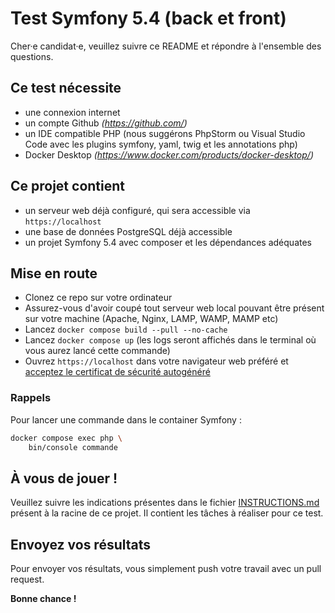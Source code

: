 # Test Symfony 5.4 (back et front)

Cher·e candidat·e, veuillez suivre ce README et répondre à l'ensemble des questions.

## Ce test nécessite
- une connexion internet
- un compte Github *(https://github.com/)*
- un IDE compatible PHP (nous suggérons PhpStorm ou Visual Studio Code avec les plugins symfony, yaml, twig et les annotations php)
- Docker Desktop *(https://www.docker.com/products/docker-desktop/)*

## Ce projet contient
- un serveur web déjà configuré, qui sera accessible via `https://localhost`
- une base de données PostgreSQL déjà accessible 
- un projet Symfony 5.4 avec composer et les dépendances adéquates

## Mise en route
- Clonez ce repo sur votre ordinateur
- Assurez-vous d'avoir coupé tout serveur web local pouvant être présent sur votre machine (Apache, Nginx, LAMP, WAMP, MAMP etc)
- Lancez `docker compose build --pull --no-cache`
- Lancez `docker compose up` (les logs seront affichés dans le terminal où vous aurez lancé cette commande)
- Ouvrez `https://localhost` dans votre navigateur web préféré et [acceptez le certificat de sécurité autogénéré](https://stackoverflow.com/questions/7580508/getting-chrome-to-accept-self-signed-localhost-certificate/15076602#15076602)

### Rappels
Pour lancer une commande dans le container Symfony :
```bash
docker compose exec php \
    bin/console commande
```

## À vous de jouer !
Veuillez suivre les indications présentes dans le fichier [INSTRUCTIONS.md](INSTRUCTIONS.md) présent à la racine de ce projet.
Il contient les tâches à réaliser pour ce test.

## Envoyez vos résultats
Pour envoyer vos résultats, vous simplement push votre travail avec un pull request.

**Bonne chance !**



